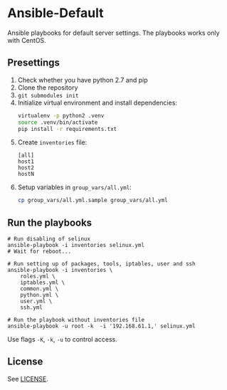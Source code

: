 
# Ansible-Default

Ansible playbooks for default server settings. The playbooks works only with CentOS.

## Presettings

1. Check whether you have python 2.7 and pip
2. Clone the repository
3. `git submodules init`
4. Initialize virtual environment and install dependencies:
    ```bash
    virtualenv -p python2 .venv
    source .venv/bin/activate
    pip install -r requirements.txt
    ```
5. Create `inventories` file:
    ```
    [all]
    host1
    host2
    hostN
    ```
6. Setup variables in `group_vars/all.yml`:
    ```bash
    cp group_vars/all.yml.sample group_vars/all.yml
    ```

## Run the playbooks

```
# Run disabling of selinux
ansible-playbook -i inventories selinux.yml
# Wait for reboot...

# Run setting up of packages, tools, iptables, user and ssh
ansible-playbook -i inventories \
    roles.yml \
    iptables.yml \
    common.yml \
    python.yml \
    user.yml \
    ssh.yml

# Run the playbook without inventories file
ansible-playbook -u root -k  -i '192.168.61.1,' selinux.yml
```

Use flags `-K`, `-k`, `-u` to control access.

## License

See [LICENSE](LICENSE).
